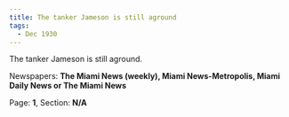 ```yaml
---  
title: The tanker Jameson is still aground  
tags:  
  - Dec 1930  
---  
```

  
The tanker Jameson is still aground.  
  
Newspapers: **The Miami News (weekly), Miami News-Metropolis, Miami Daily News or The Miami News**  
  
Page: **1**, Section: **N/A** 
